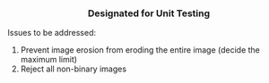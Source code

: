 <h3><p align="center">Designated for Unit Testing</p></h3>

Issues to be addressed:
<ol>
<li /> Prevent image erosion from eroding the entire image (decide the maximum limit) 
<li /> Reject all non-binary images
